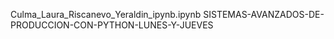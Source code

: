 Culma_Laura_Riscanevo_Yeraldin_ipynb.ipynb
SISTEMAS-AVANZADOS-DE-PRODUCCION-CON-PYTHON-LUNES-Y-JUEVES
